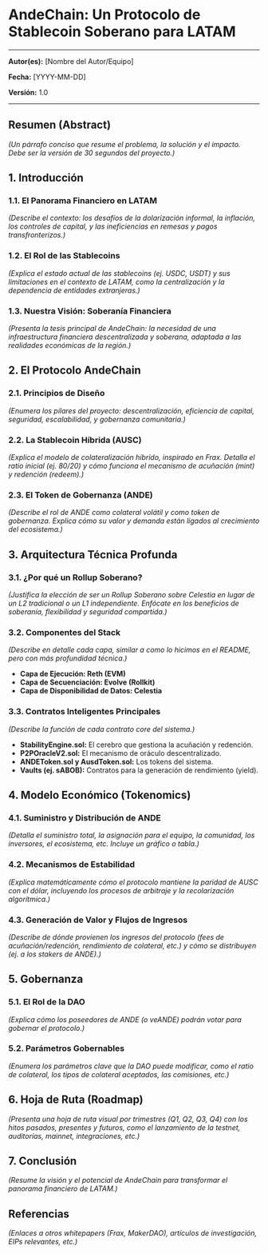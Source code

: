 # AndeChain: Un Protocolo de Stablecoin Soberano para LATAM

---

**Autor(es):** [Nombre del Autor/Equipo]

**Fecha:** [YYYY-MM-DD]

**Versión:** 1.0

---

## Resumen (Abstract)

*(Un párrafo conciso que resume el problema, la solución y el impacto. Debe ser la versión de 30 segundos del proyecto.)*


## 1. Introducción

### 1.1. El Panorama Financiero en LATAM
*(Describe el contexto: los desafíos de la dolarización informal, la inflación, los controles de capital, y las ineficiencias en remesas y pagos transfronterizos.)*

### 1.2. El Rol de las Stablecoins
*(Explica el estado actual de las stablecoins (ej. USDC, USDT) y sus limitaciones en el contexto de LATAM, como la centralización y la dependencia de entidades extranjeras.)*

### 1.3. Nuestra Visión: Soberanía Financiera
*(Presenta la tesis principal de AndeChain: la necesidad de una infraestructura financiera descentralizada y soberana, adaptada a las realidades económicas de la región.)*


## 2. El Protocolo AndeChain

### 2.1. Principios de Diseño
*(Enumera los pilares del proyecto: descentralización, eficiencia de capital, seguridad, escalabilidad, y gobernanza comunitaria.)*

### 2.2. La Stablecoin Híbrida (AUSC)
*(Explica el modelo de colateralización híbrido, inspirado en Frax. Detalla el ratio inicial (ej. 80/20) y cómo funciona el mecanismo de acuñación (mint) y redención (redeem).)*

### 2.3. El Token de Gobernanza (ANDE)
*(Describe el rol de ANDE como colateral volátil y como token de gobernanza. Explica cómo su valor y demanda están ligados al crecimiento del ecosistema.)*


## 3. Arquitectura Técnica Profunda

### 3.1. ¿Por qué un Rollup Soberano?
*(Justifica la elección de ser un Rollup Soberano sobre Celestia en lugar de un L2 tradicional o un L1 independiente. Enfócate en los beneficios de soberanía, flexibilidad y seguridad compartida.)*

### 3.2. Componentes del Stack
*(Describe en detalle cada capa, similar a como lo hicimos en el README, pero con más profundidad técnica.)*
   - **Capa de Ejecución: Reth (EVM)**
   - **Capa de Secuenciación: Evolve (Rollkit)**
   - **Capa de Disponibilidad de Datos: Celestia**

### 3.3. Contratos Inteligentes Principales
*(Describe la función de cada contrato core del sistema.)*
   - **StabilityEngine.sol:** El cerebro que gestiona la acuñación y redención.
   - **P2POracleV2.sol:** El mecanismo de oráculo descentralizado.
   - **ANDEToken.sol y AusdToken.sol:** Los tokens del sistema.
   - **Vaults (ej. sABOB):** Contratos para la generación de rendimiento (yield).


## 4. Modelo Económico (Tokenomics)

### 4.1. Suministro y Distribución de ANDE
*(Detalla el suministro total, la asignación para el equipo, la comunidad, los inversores, el ecosistema, etc. Incluye un gráfico o tabla.)*

### 4.2. Mecanismos de Estabilidad
*(Explica matemáticamente cómo el protocolo mantiene la paridad de AUSC con el dólar, incluyendo los procesos de arbitraje y la recolarización algorítmica.)*

### 4.3. Generación de Valor y Flujos de Ingresos
*(Describe de dónde provienen los ingresos del protocolo (fees de acuñación/redención, rendimiento de colateral, etc.) y cómo se distribuyen (ej. a los stakers de ANDE).)*


## 5. Gobernanza

### 5.1. El Rol de la DAO
*(Explica cómo los poseedores de ANDE (o veANDE) podrán votar para gobernar el protocolo.)*

### 5.2. Parámetros Gobernables
*(Enumera los parámetros clave que la DAO puede modificar, como el ratio de colateral, los tipos de colateral aceptados, las comisiones, etc.)*


## 6. Hoja de Ruta (Roadmap)

*(Presenta una hoja de ruta visual por trimestres (Q1, Q2, Q3, Q4) con los hitos pasados, presentes y futuros, como el lanzamiento de la testnet, auditorías, mainnet, integraciones, etc.)*


## 7. Conclusión

*(Resume la visión y el potencial de AndeChain para transformar el panorama financiero de LATAM.)*


## Referencias

*(Enlaces a otros whitepapers (Frax, MakerDAO), artículos de investigación, EIPs relevantes, etc.)*
